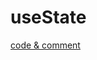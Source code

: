 # useState
[code & comment](https://github.com/kimfield98/front_2nd/commit/1155cbed1b18272976ae7ebbdfcf3cc9f1353d9e)